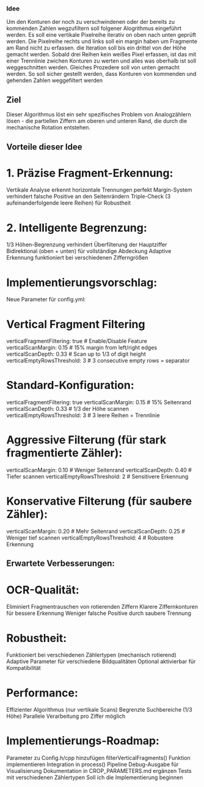 ### Idee
Um den Konturen der noch zu verschwindenen oder der bereits zu kommenden Zahlen wegzufiltern soll folgener Alogrithmus eingeführt werden. Es soll eine vertikale Pixelreihe iterativ on oben nach unten geprüft werden. Die Pixelreihe rechts und links soll ein margin haben um Fragmente am Rand nicht zu erfassen. die Iteration soll bis ein drittel von der Höhe gemacht werden. Sobald drei Reihen kein weißes Pixel erfassen, ist das mit einer Trennlinie zwichen Konturen zu werten und alles was oberhalb ist soll weggeschnitten werden. Gleiches Prozedere soll von unten gemacht werden. So soll sicher gestellt werden, dass Konturen von kommenden und gehenden Zahlen weggefiltert werden
 
## Ziel
Dieser Algorithmus löst ein sehr spezifisches Problem von Analogzählern lösen - die partiellen Ziffern am oberen und unteren Rand, die durch die mechanische Rotation entstehen.

## Vorteile dieser Idee
# 1. Präzise Fragment-Erkennung:
Vertikale Analyse erkennt horizontale Trennungen perfekt
Margin-System verhindert falsche Positive an den Seitenrändern
Triple-Check (3 aufeinanderfolgende leere Reihen) für Robustheit

# 2. Intelligente Begrenzung:
1/3 Höhen-Begrenzung verhindert Überfilterung der Hauptziffer
Bidirektional (oben + unten) für vollständige Abdeckung
Adaptive Erkennung funktioniert bei verschiedenen Zifferngrößen

# Implementierungsvorschlag:
Neue Parameter für config.yml:
# Vertical Fragment Filtering
verticalFragmentFiltering: true # Enable/Disable Feature
verticalScanMargin: 0.15 # 15% margin from left/right edges
verticalScanDepth: 0.33 # Scan up to 1/3 of digit height
verticalEmptyRowsThreshold: 3 # 3 consecutive empty rows = separator

# Standard-Konfiguration:
verticalFragmentFiltering: true
verticalScanMargin: 0.15 # 15% Seitenrand
verticalScanDepth: 0.33 # 1/3 der Höhe scannen
verticalEmptyRowsThreshold: 3 # 3 leere Reihen = Trennlinie
 
# Aggressive Filterung (für stark fragmentierte Zähler):
verticalScanMargin: 0.10 # Weniger Seitenrand
verticalScanDepth: 0.40 # Tiefer scannen
verticalEmptyRowsThreshold: 2 # Sensitivere Erkennung
 
# Konservative Filterung (für saubere Zähler):
verticalScanMargin: 0.20 # Mehr Seitenrand
verticalScanDepth: 0.25 # Weniger tief scannen
verticalEmptyRowsThreshold: 4 # Robustere Erkennung

## Erwartete Verbesserungen:
# OCR-Qualität:
Eliminiert Fragmentrauschen von rotierenden Ziffern
Klarere Ziffernkonturen für bessere Erkennung
Weniger falsche Positive durch saubere Trennung
# Robustheit:
Funktioniert bei verschiedenen Zählertypen (mechanisch rotierend)
Adaptive Parameter für verschiedene Bildqualitäten
Optional aktivierbar für Kompatibilität
# Performance:
Effizienter Algorithmus (nur vertikale Scans)
Begrenzte Suchbereiche (1/3 Höhe)
Parallele Verarbeitung pro Ziffer möglich
# Implementierungs-Roadmap:
Parameter zu Config.h/cpp hinzufügen 
filterVerticalFragments() Funktion implementieren
Integration in process() Pipeline
Debug-Ausgabe für Visualisierung
Dokumentation in CROP_PARAMETERS.md ergänzen
Tests mit verschiedenen Zählertypen
Soll ich die Implementierung beginnen